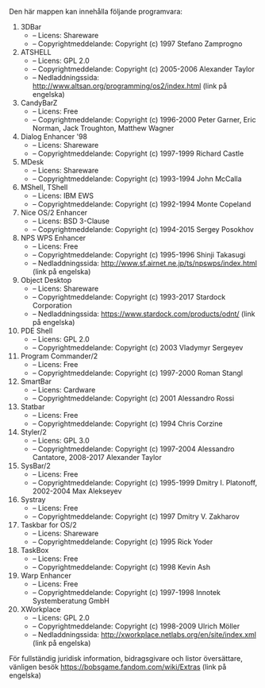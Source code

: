 ﻿Den här mappen kan innehålla följande programvara:

1. 3DBar
   - – Licens: Shareware
   - – Copyrightmeddelande: Copyright (c) 1997 Stefano Zamprogno
2. ATSHELL
   - – Licens: GPL 2.0
   - – Copyrightmeddelande: Copyright (c) 2005-2006 Alexander Taylor
   - – Nedladdningssida: http://www.altsan.org/programming/os2/index.html (link på engelska)
3. CandyBarZ
   - – Licens: Free
   - – Copyrightmeddelande: Copyright (c) 1996-2000 Peter Garner, Eric Norman, Jack Troughton, Matthew Wagner
4. Dialog Enhancer '98
   - – Licens: Shareware
   - – Copyrightmeddelande: Copyright (c) 1997-1999 Richard Castle
5. MDesk
   - – Licens: Shareware
   - – Copyrightmeddelande: Copyright (c) 1993-1994 John McCalla
6. MShell, TShell
   - – Licens: IBM EWS
   - – Copyrightmeddelande: Copyright (c) 1992-1994 Monte Copeland
7. Nice OS/2 Enhancer
   - – Licens: BSD 3-Clause
   - – Copyrightmeddelande: Copyright (c) 1994-2015 Sergey Posokhov
8. NPS WPS Enhancer
   - – Licens: Free
   - – Copyrightmeddelande: Copyright (c) 1995-1996 Shinji Takasugi
   - – Nedladdningssida: http://www.sf.airnet.ne.jp/ts/npswps/index.html (link på engelska)
9. Object Desktop
   - – Licens: Shareware
   - – Copyrightmeddelande: Copyright (c) 1993-2017 Stardock Corporation
   - – Nedladdningssida: https://www.stardock.com/products/odnt/ (link på engelska)
10. PDE Shell
    - – Licens: GPL 2.0
    - – Copyrightmeddelande: Copyright (c) 2003 Vladymyr Sergeyev
11. Program Commander/2
    - – Licens: Free
    - – Copyrightmeddelande: Copyright (c) 1997-2000 Roman Stangl
12. SmartBar
    - – Licens: Cardware
    - – Copyrightmeddelande: Copyright (c) 2001 Alessandro Rossi
13. Statbar
    - – Licens: Free
    - – Copyrightmeddelande: Copyright (c) 1994 Chris Corzine
14. Styler/2
    - – Licens: GPL 3.0
    - – Copyrightmeddelande: Copyright (c) 1997-2004 Alessandro Cantatore, 2008-2017 Alexander Taylor
15. SysBar/2
    - – Licens: Free
    - – Copyrightmeddelande: Copyright (c) 1995-1999 Dmitry I. Platonoff, 2002-2004 Max Alekseyev
16. Systray
    - – Licens: Free
    - – Copyrightmeddelande: Copyright (c) 1997 Dmitry V. Zakharov
17. Taskbar for OS/2
    - – Licens: Shareware
    - – Copyrightmeddelande: Copyright (c) 1995 Rick Yoder
18. TaskBox
    - – Licens: Free
    - – Copyrightmeddelande: Copyright (c) 1998 Kevin Ash
19. Warp Enhancer
    - – Licens: Free
    - – Copyrightmeddelande: Copyright (c) 1997-1998 Innotek Systemberatung GmbH
20. XWorkplace
    - – Licens: GPL 2.0
    - – Copyrightmeddelande: Copyright (c) 1998-2009 Ulrich Möller
    - – Nedladdningssida: http://xworkplace.netlabs.org/en/site/index.xml (link på engelska)

För fullständig juridisk information, bidragsgivare och listor översättare, vänligen besök https://bobsgame.fandom.com/wiki/Extras (link på engelska)
